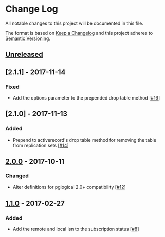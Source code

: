 # Change Log
All notable changes to this project will be documented in this file.

The format is based on [Keep a Changelog](http://keepachangelog.com/) 
and this project adheres to [Semantic Versioning](http://semver.org/).

## [Unreleased]

## [2.1.1] - 2017-11-14
### Fixed
- Add the options parameter to the prepended drop table method [[#16](https://github.com/ManageIQ/pg-pglogical/pull/16)]

## [2.1.0] - 2017-11-13
### Added
- Prepend to activerecord's drop table method for removing the table from replication sets [[#14](https://github.com/ManageIQ/pg-pglogical/pull/14)]

## [2.0.0] - 2017-10-11
### Changed
- Alter definitions for pglogical 2.0+ compatibility [[#12](https://github.com/ManageIQ/pg-pglogical/pull/12)]

## [1.1.0] - 2017-02-27
### Added
- Add the remote and local lsn to the subscription status [[#8](https://github.com/ManageIQ/pg-pglogical/pull/8)]

[Unreleased]: https://github.com/ManageIQ/pg-pglogical/compare/v2.0.0...HEAD
[2.0.0]: https://github.com/ManageIQ/pg-pglogical/compare/v1.1.0...v2.0.0
[1.1.0]: https://github.com/ManageIQ/pg-pglogical/compare/v1.0.0...v1.1.0
